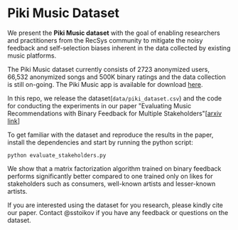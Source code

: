# Piki Music Dataset
We present the **Piki Music dataset** with the goal of enabling researchers and practitioners from the RecSys community to mitigate the noisy feedback and self-selection biases inherent in the data collected by existing music platforms.

The Piki Music dataset currently consists of 2723 anonymized users, 66,532 anonymized songs and 500K binary ratings and the data collection is still on-going. The Piki Music app is available for download [here](https://piki.page.link/AcVj).

In this repo, we release the dataset(`data/piki_dataset.csv`) and the code for conducting the experiments in our paper "Evaluating Music Recommendations with Binary Feedback for Multiple Stakeholders"[[arxiv link](www.arxiv.org)]

To get familiar with the dataset and reproduce the results in the paper, install the dependencies and start by running the python script:

```
python evaluate_stakeholders.py
```

We show that a matrix factorization algorithm trained on binary feedback performs significantly better compared to one trained only on likes for stakeholders such as consumers, well-known artists and lesser-known artists.


If you are interested using the dataset for you research, please kindly cite our paper. Contact @sstoikov if you have any feedback or questions on the dataset.
